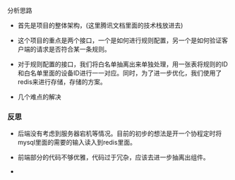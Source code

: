 分析思路

+ 首先是项目的整体架构，(这里腾讯文档里面的技术栈放进去)

+ 这个项目的重点是两个接口，一个是如何进行规则配置，另一个是如何验证客户端的请求是否符合某一条规则。
+ 对于规则配置的接口，我们将白名单抽离出来单独处理，用一张表将规则的ID和白名单里面的设备ID进行一一对应。同时，为了进一步优化，我们使用了redis来进行存储，存储的方案。
+ 几个难点的解决



### 反思

+ 后端没有考虑到服务器宕机等情况。目前的初步的想法是开一个协程定时将mysql里面的需要的输入读入到redis里面。

+ 前端部分的代码不够优雅，代码过于冗杂，应该去进一步抽离出组件。
+ 

